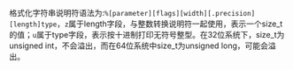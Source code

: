 格式化字符串说明符语法为:`%[parameter][flags][width][.precision][length]type`，`z`属于length字段，与整数转换说明符一起使用，表示一个size_t的值；`u`属于type字段，表示按十进制打印无符号整型。在32位系统下，size_t为unsigned int，不会溢出，而在64位系统中size_t为unsigned long，可能会溢出。